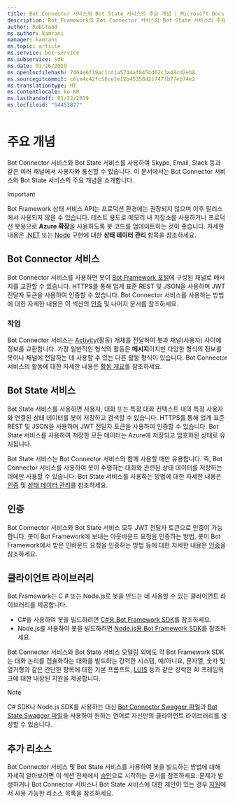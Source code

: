 ```yaml
---
title: Bot Connector 서비스와 Bot State 서비스의 주요 개념 | Microsoft Docs
description: Bot Framework의 Bot Connector 서비스와 Bot State 서비스의 주요 개념을 이해합니다.
author: RobStand
ms.author: kamrani
manager: kamrani
ms.topic: article
ms.service: bot-service
ms.subservice: sdk
ms.date: 01/16/2019
ms.openlocfilehash: 7464e6f19ac1cd1a5744af845bd62c3a48cd2eb8
ms.sourcegitcommit: c6ce4c42fc56ce1e12b45358d2c747fb77eb74e2
ms.translationtype: HT
ms.contentlocale: ko-KR
ms.lasthandoff: 01/22/2019
ms.locfileid: "54453827"
---
```

# <a name="key-concepts"></a>주요 개념

Bot Connector 서비스와 Bot State 서비스를 사용하여 Skype, Email, Slack 등과 같은 여러 채널에서 사용자와 통신할 수 있습니다. 이 문서에서는 Bot Connector 서비스와 Bot State 서비스의 주요 개념을 소개합니다.

> [!IMPORTANT]
> Bot Framework 상태 서비스 API는 프로덕션 환경에는 권장되지 않으며 이후 릴리스에서 사용되지 않을 수 있습니다. 테스트 용도로 메모리 내 저장소를 사용하거나 프로덕션 봇용으로 **Azure 확장**을 사용하도록 봇 코드를 업데이트하는 것이 좋습니다. 자세한 내용은 [.NET](~/dotnet/bot-builder-dotnet-state.md) 또는 [Node](~/nodejs/bot-builder-nodejs-state.md) 구현에 대한 **상태 데이터 관리** 항목을 참조하세요.

## <a name="bot-connector-service"></a>Bot Connector 서비스

Bot Connector 서비스를 사용하면 봇이 <a href="https://dev.botframework.com/" target="_blank">Bot Framework 포털</a>에 구성된 채널로 메시지를 교환할 수 있습니다. HTTPS를 통해 업계 표준 REST 및 JSON을 사용하며 JWT 전달자 토큰을 사용하여 인증할 수 있습니다. Bot Connector 서비스를 사용하는 방법에 대한 자세한 내용은 이 섹션의 [인증](bot-framework-rest-connector-authentication.md) 및 나머지 문서를 참조하세요.

### <a name="activity"></a>작업

Bot Connector 서비스는 [Activity][Activity](활동) 개체를 전달하여 봇과 채널(사용자) 사이에 정보를 교환합니다. 가장 일반적인 형식의 활동은 **메시지**이지만 다양한 형식의 정보를 봇이나 채널에 전달하는 데 사용할 수 있는 다른 활동 형식이 있습니다. Bot Connector 서비스의 활동에 대한 자세한 내용은 [활동 개요](bot-framework-rest-connector-activities.md)를 참조하세요.

## <a name="bot-state-service"></a>Bot State 서비스

Bot State 서비스를 사용하면 사용자, 대화 또는 특정 대화 컨텍스트 내의 특정 사용자와 연결된 상태 데이터를 봇이 저장하고 검색할 수 있습니다. HTTPS를 통해 업계 표준 REST 및 JSON을 사용하며 JWT 전달자 토큰을 사용하여 인증할 수 있습니다. Bot State 서비스를 사용하여 저장한 모든 데이터는 Azure에 저장되고 암호화된 상태로 유지됩니다.

Bot State 서비스는 Bot Connector 서비스와 함께 사용할 때만 유용합니다. 즉, Bot Connector 서비스를 사용하여 봇이 수행하는 대화와 관련된 상태 데이터를 저장하는 데에만 사용할 수 있습니다. Bot State 서비스를 사용하는 방법에 대한 자세한 내용은 [인증](bot-framework-rest-connector-authentication.md) 및 [상태 데이터 관리](bot-framework-rest-state.md)를 참조하세요.

## <a name="authentication"></a>인증

Bot Connector 서비스와 Bot State 서비스 모두 JWT 전달자 토큰으로 인증이 가능합니다. 봇이 Bot Framework에 보내는 아웃바운드 요청을 인증하는 방법, 봇이 Bot Framework에서 받은 인바운드 요청을 인증하는 방법 등에 대한 자세한 내용은 [인증](bot-framework-rest-connector-authentication.md)을 참조하세요. 

## <a name="client-libraries"></a>클라이언트 라이브러리

Bot Framework는 C # 또는 Node.js로 봇을 만드는 데 사용할 수 있는 클라이언트 라이브러리를 제공합니다. 

- C#을 사용하여 봇을 빌드하려면 [C#용 Bot Framework SDK](../dotnet/bot-builder-dotnet-overview.md)를 참조하세요. 
- Node.js를 사용하여 봇을 빌드하려면 [Node.js용 Bot Framework SDK](../nodejs/index.md)를 참조하세요. 

Bot Connector 서비스와 Bot State 서비스 모델링 외에도 각 Bot Framework SDK는 대화 논리를 캡슐화하는 대화를 빌드하는 강력한 시스템, 예/아니요, 문자열, 숫자 및 열거형과 같은 간단한 항목에 대한 기본 프롬프트, <a href="https://www.luis.ai/" target="_blank">LUIS</a> 등과 같은 강력한 AI 프레임워크에 대한 내장된 지원을 제공합니다. 

> [!NOTE]
> C# SDK나 Node.js SDK를 사용하는 대신 <a href="https://aka.ms/connector-swagger-file" target="_blank">Bot Connector Swagger 파일</a>과 <a href="https://aka.ms/state-swagger-file" target="_blank">Bot State Swagger 파일</a>을 사용하여 원하는 언어로 자신만의 클라이언트 라이브러리를 생성할 수 있습니다.

## <a name="additional-resources"></a>추가 리소스

Bot Connector 서비스 및 Bot State 서비스를 사용하여 봇을 빌드하는 방법에 대해 자세히 알아보려면 이 섹션 전체에서 [승인](bot-framework-rest-connector-authentication.md)으로 시작하는 문서를 참조하세요. 문제가 발생하거나 Bot Connector 서비스나 Bot State 서비스에 대한 제안이 있는 경우 [지원](../bot-service-resources-links-help.md)에서 사용 가능한 리소스 목록을 참조하세요. 

[Activity]: bot-framework-rest-connector-api-reference.md#activity-object